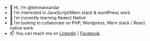 - 👋 Hi, I’m @tehmansardar
- 👀 I’m interested in JavaScript/Mern stack & wordPress work
- 🌱 I’m currently learning Reaect Native
- 💞️ I’m looking to collaborate on PHP, Wordpress, Mern stack / React native work
- 📫 You can reach me on [Linkedin](https://www.linkedin.com/in/tehmansardar) | [Facebook](https://www.facebook.com/tehmaansardar) 

<!---
tehmansardar/tehmansardar is a ✨ special ✨ repository because its `README.md` (this file) appears on your GitHub profile.
You can click the Preview link to take a look at your changes.
--->
